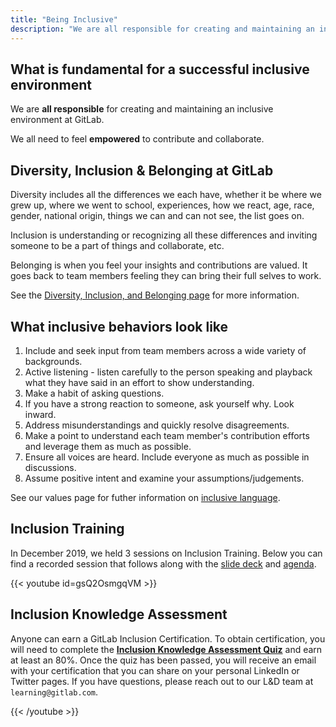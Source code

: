 ```yaml
---
title: "Being Inclusive"
description: "We are all responsible for creating and maintaining an inclusive environment at GitLab."
---
```


## What is fundamental for a successful inclusive environment

We are **all responsible** for creating and maintaining an inclusive environment at GitLab.

We all need to feel **empowered** to contribute and collaborate.

## Diversity, Inclusion & Belonging at GitLab

Diversity includes all the differences we each have, whether it be where we grew up, where we went to school, experiences, how we react, age, race, gender, national origin, things we can and can not see, the list goes on.

Inclusion is understanding or recognizing all these differences and inviting someone to be a part of things and collaborate, etc.

Belonging is when you feel your insights and contributions are valued. It goes back to team members feeling they can bring their full selves to work.

See the [Diversity, Inclusion, and Belonging page](/handbook/company/culture/inclusion/) for more information.

## What inclusive behaviors look like

1. Include and seek input from team members across a wide variety of backgrounds.
1. Active listening - listen carefully to the person speaking and playback what they have said in an effort to show understanding.
1. Make a habit of asking questions.
1. If you have a strong reaction to someone, ask yourself why. Look inward.
1. Address misunderstandings and quickly resolve disagreements.
1. Make a point to understand each team member's contribution efforts and leverage them as much as possible.
1. Ensure all voices are heard. Include everyone as much as possible in discussions.
1. Assume positive intent and examine your assumptions/judgements.

See our values page for futher information on [inclusive language](/handbook/values/#inclusive-language--pronouns).

## Inclusion Training

In December 2019, we held 3 sessions on Inclusion Training. Below you can find a recorded session that follows along with the [slide deck](https://docs.google.com/presentation/d/1WujXXxNDorIXB3NJeEnneC0dnOoqdFtcL6OhM-zWt4s/edit?usp=sharing) and [agenda](https://docs.google.com/document/d/1za96EEONFnOp-cI1kflIstE-MIAKSlsYZbivjnhr6ys/edit?usp=sharing).

{{< youtube id=gsQ2OsmgqVM >}}

## Inclusion Knowledge Assessment

Anyone can earn a GitLab Inclusion Certification. To obtain certification, you will need to complete the **[Inclusion Knowledge Assessment Quiz](https://docs.google.com/forms/d/e/1FAIpQLSet0MW_GSOJUQkD3EMBLrSm3POKU6Y4opk_zFq31rFLCcWzwQ/viewform)** and earn at least an 80%. Once the quiz has been passed, you will receive an email with your certification that you can share on your personal LinkedIn or Twitter pages. If you have questions, please reach out to our L&D team at `learning@gitlab.com`.

{{< /youtube >}}
